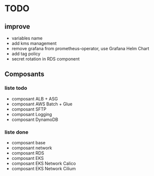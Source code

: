 # TODO

## improve

- variables name
- add kms management
- remove grafana from prometheus-operator, use Grafana Helm Chart
- add tag policy
- secret rotation in RDS component

## Composants

### liste todo

- composant ALB + ASG
- composant AWS Batch + Glue
- composant SFTP
- composant Logging
- composant DynamoDB

### liste done

- composant base
- composant network
- composant RDS
- composant EKS
- composant EKS Network Calico
- composant EKS Network Cilium
